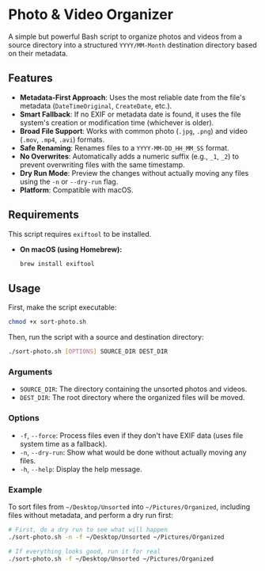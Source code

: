 # Photo & Video Organizer

A simple but powerful Bash script to organize photos and videos from a source directory into a structured `YYYY/MM-Month` destination directory based on their metadata.

## Features

-   **Metadata-First Approach**: Uses the most reliable date from the file's metadata (`DateTimeOriginal`, `CreateDate`, etc.).
-   **Smart Fallback**: If no EXIF or metadata date is found, it uses the file system's creation or modification time (whichever is older).
-   **Broad File Support**: Works with common photo (`.jpg`, `.png`) and video (`.mov`, `.mp4`, `.avi`) formats.
-   **Safe Renaming**: Renames files to a `YYYY-MM-DD_HH_MM_SS` format.
-   **No Overwrites**: Automatically adds a numeric suffix (e.g., `_1`, `_2`) to prevent overwriting files with the same timestamp.
-   **Dry Run Mode**: Preview the changes without actually moving any files using the `-n` or `--dry-run` flag.
-   **Platform**: Compatible with macOS.

## Requirements

This script requires `exiftool` to be installed.

-   **On macOS (using Homebrew):**
    ```sh
    brew install exiftool
    ```

## Usage

First, make the script executable:
```sh
chmod +x sort-photo.sh
```

Then, run the script with a source and destination directory:

```sh
./sort-photo.sh [OPTIONS] SOURCE_DIR DEST_DIR
```

### Arguments

-   `SOURCE_DIR`: The directory containing the unsorted photos and videos.
-   `DEST_DIR`: The root directory where the organized files will be moved.

### Options

-   `-f`, `--force`: Process files even if they don't have EXIF data (uses file system time as a fallback).
-   `-n`, `--dry-run`: Show what would be done without actually moving any files.
-   `-h`, `--help`: Display the help message.

### Example

To sort files from `~/Desktop/Unsorted` into `~/Pictures/Organized`, including files without metadata, and perform a dry run first:

```sh
# First, do a dry run to see what will happen
./sort-photo.sh -n -f ~/Desktop/Unsorted ~/Pictures/Organized

# If everything looks good, run it for real
./sort-photo.sh -f ~/Desktop/Unsorted ~/Pictures/Organized
